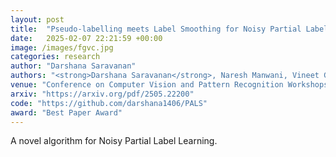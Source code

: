 ```yaml
---
layout: post
title:  "Pseudo-labelling meets Label Smoothing for Noisy Partial Label Learning"
date:   2025-02-07 22:21:59 +00:00
image: /images/fgvc.jpg
categories: research
author: "Darshana Saravanan"
authors: "<strong>Darshana Saravanan</strong>, Naresh Manwani, Vineet Gandhi"
venue: "Conference on Computer Vision and Pattern Recognition Workshops (CVPRW), FGVC-12"
arxiv: "https://arxiv.org/pdf/2505.22200"
code: "https://github.com/darshana1406/PALS"
award: "Best Paper Award"
---
```


A novel algorithm for Noisy Partial Label Learning.